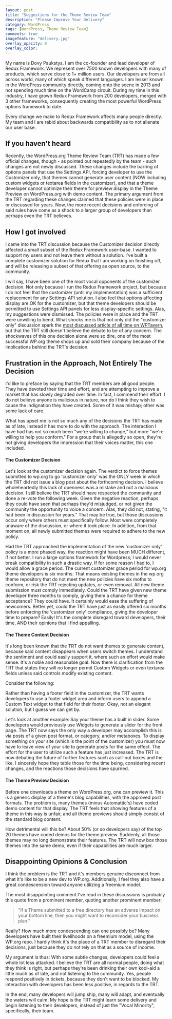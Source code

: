 ```yaml
---
layout: post
title: "Suggestions for the Theme Review Team"
description: "Please Improve Your Delivery"
category: WordPress
tags: [WordPress, Theme Review Team]
comments: true
imagefeature: "delivery.jpg"
overlay_opacity: 0
overlay_color: 
---
```


My name is Dovy Paukstys. I am the co-founder and lead developer of Redux Framework.  We represent over 7500 known developers with many of products, which serve close to 1+ million users.  Our developers are from all across world, many of which speak different languages.  I am lesser known in the WordPress community directly, coming onto the scene in 2013 and not spending much time on the WordCamp circuit.  During my time in this industry, I have grown Redux Framework from 200 developers, merged with 3 other frameworks, consequently creating the most powerful WordPress options framework to date.

Every change we make to Redux Framework affects many people directly.  My team and I are rabid about backwards compatibility as to not alienate our user base.

## If you haven't heard

Recently, the WordPress.org Theme Review Team (TRT) has made a few official changes, though - as pointed out repeatedly by the team - such changes are not newly discussed.  These changes include the barring of options panels that use the Settings API, forcing developer to use the Customizer only, that themes cannot generate user content (NOW including custom widgets or textarea fields in the customizer), and that a theme developer cannot optimize their theme for preview display in the Theme Preview on WordPress.org with demo content.  The primary argument from the TRT regarding these changes claimed that these policies were in place or discussed for years.  Now, the more recent decisions and enforcing of said rules have come as a shock to a larger group of developers than perhaps even the TRT believes.

## How I got involved

I came into the TRT discussion because the Customizer decision directly affected a small subset of the Redux Framework user-base. I wanted to support my users and not leave them without a solution.  I've built a complete customizer solution for Redux that I am working on finishing off, and will be releasing a subset of that offering as open source, to the community.

I will say, I have been one of the most vocal opponents of the customizer decision. Not only because I run the Redux Framework project, but because I do not feel that the customizer (until my implementation) was a sufficient replacement for any Settings API solution.  I also feel that options affecting display are OK for the customizer, but that theme developers should be permitted to use Settings API panels for less display-specific settings.  Alas, my suggestions were dismissed.  The policies were in place and the TRT were unwilling to bend. What shocks me is that not only did the "customizer only" discussion spark the [most discussed article of all time on WPTavern](http://wptavern.com/wordpress-org-now-requires-theme-authors-to-use-the-customizer-to-build-theme-options), but that the TRT still doesn't believe the debate to be of any concern.  The shockwaves of this one decision alone were so dire, one of the most successful WP.org theme shops up and sold their company because of the implications behind the TRT's decision.


## Frustration in the Approach, Not Entirely The Decision
I'd like to preface by saying that the TRT members are all good people.  They have devoted their time and effort, and are attempting to improve a market that has slowly degraded over time.  In fact, I commend their effort.  I do not believe anyone is malicious in nature, nor do I think they wish to cause the indignation they have created.  Some of it was mishap; other was some lack of care.

What has upset me is not so much any of the decisions the TRT has made as of late, instead it has more to do with the approach.  The interaction I have had has not so much been "we're willing to change," but more "we're willing to help you conform."  For a group that is allegedly so open, they're not giving developers the impression that their voices matter, this one included.

#### The Customizer Decision

Let's look at the customizer decision again.  The verdict to force themes submitted to wp.org to go 'customizer only' was the ONLY week in which the TRT did not issue a blog post about the forthcoming decision.  I believe wholeheartedly this lack of openness was a mistake and not a malicious decision.  I still believe the TRT should have respected the community and done a re-vote the following week.  Given the negative reaction, perhaps they could have seen that perhaps they'd misjudged, or not given the community the opportunity to voice a concern.  Alas, they did not, stating, "it had been in discussion for years."  That may be true, but those discussions occur only where others must specifically follow.  Most were completely unaware of the discussion, or where it took place.  In addition, from that moment on, all newly submitted themes were required to adhere to the new policy.

Had the TRT approached the implementation of the new 'customizer only' policy is a more phased way, the reaction might have been MUCH different, if not better.  I run a large options framework for Wordpress; I would never break compatibility in such a drastic way.  If for some reason I had to, I would allow a grace period.  The current customizer grace period for wp.org theme developers is six months.  That means existing themes in the wp.org theme repository that do not meet the new policies have six moths to conform, or risk the TRT rejecting updates, or even removal.  All new theme submission must comply immediately.  Could the TRT have given new theme developer three months to comply, giving them a chance for theme acceptance?  They could have.  It certainly would ease the suffering of newcomers.  Better yet, could the TRT have just as easily offered six months before enforcing the 'customizer only' compliance, giving the developer time to prepare?  Easily!  It's the complete disregard toward developers, their time, AND their opinions that I find appalling.

#### The Theme Content Decision
It's long been known that the TRT do not want themes to generate content, because said content disappears when users switch themes.  I understand the sentiment and could easily support it, where such an effort would make sense.  It's a noble and reasonable goal.  Now there is clarification from the TRT that states they will no longer permit Custom Widgets or even textarea fields unless said controls modify existing content.

Consider the following: 

Rather than having a footer field in the customizer, the TRT wants developers to use a footer widget area and inform users to append a Custom Text widget to that field for their footer.  Okay, not an elegant solution, but I guess we can get by.

Let's look at another example: Say your theme has a built in slider.  Some developers would previously use Widgets to generate a slider for the front page.  The TRT now says the only way a developer may accomplish this is via posts of a given post format, or category, and/or metaboxes.  To display something on your site (which is the point of the customizer) you must now have to leave view of your site to generate posts for the same effect.  The effort for the user to utilize such a feature has just increased.  The TRT is now debating the future of further features such as call-out boxes and the like.  I sincerely hope they table those for the time being, considering recent changes, and the reactions those decisions have spurned.


#### The Theme Preview Decision

Before one downloads a theme on WordPress.org, one can preview it.  This is a generic display of a theme's blog capabilities, with the approved post formats.  The problem is, many themes (minus Automattic's) have coded demo content for that display.  The TRT feels that showing features of a theme in this way is unfair, and all theme previews should simply consist of the standard blog content.

How detrimental will this be?  About 50% (or so developers say) of the top 20 themes have coded demos for the theme preview.  Suddenly, all those themes may no long demonstrate their features.  The TRT will now box those themes into the same demo, even if their capabilities are much larger.

## Disappointing Opinions & Conclusion

I think the problem is the TRT and it's members genuine disconnect from what it's like to be a new dev to WP.org.  Additionally, I feel they also have a great condescension toward anyone utilizing a freemium model.

The most disappointing comment I've read in these discussions is probably this quote from a prominent member, quoting another prominent member: 
<blockquote>"If a Theme submitted to a free directory has an adverse impact on your bottom line, then you might want to reconsider your business plan."</blockquote>

Really?  How much more condescending can one possibly be?  Many developers have built their livelihoods on a freemium model, using the WP.org repo.  I hardly think it's the place of a TRT member to disregard their decisions, just because they do not rely on that as a source of income.

My argument is thus:  With some subtle changes, developers could feel a whole lot less attacked.  I believe the TRT are all normal people, doing what they think is right, but perhaps they're been drinking their own kool-aid a little much as of late, and not listening to the community.  Yes, people respond positively in tickets, because they don't want to be blocked.  My interaction with developers has been less positive, in regards to the TRT.

In the end, many developers will jump ship, many will adapt, and eventually the waters will calm.  My hope is the TRT might learn some delivery and begin listening to their developers, instead of just the "Vocal Minority", specifically, their team.